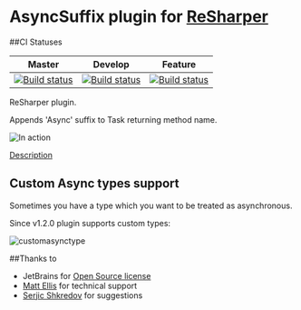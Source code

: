 # AsyncSuffix plugin for [ReSharper](https://www.jetbrains.com/resharper/)

##CI Statuses


| Master  | Develop | Feature |
| ------- | ------- | ------- |
| [![Build status](https://ci.appveyor.com/api/projects/status/jo72bgcj0twlskbt/branch/master?svg=true)](https://ci.appveyor.com/project/asizikov/asyncsuffix/branch/master)  | [![Build status](https://ci.appveyor.com/api/projects/status/jo72bgcj0twlskbt/branch/develop?svg=true)](https://ci.appveyor.com/project/asizikov/asyncsuffix/branch/develop)  | [![Build status](https://ci.appveyor.com/api/projects/status/jo72bgcj0twlskbt?svg=true)](https://ci.appveyor.com/project/asizikov/asyncsuffix) |


ReSharper plugin.


Appends 'Async' suffix to Task returning method name.

![In action](http://asizikov.github.io/images/async-suffix-plugin/in-action.gif)

[Description](http://asizikov.github.io/2015/08/02/async-suffix-resharper-plugin/)

## Custom Async types support

Sometimes you have a type which you want to be treated as asynchronous.

Since v1.2.0 plugin supports custom types:

![customasynctype](https://cloud.githubusercontent.com/assets/819053/11931954/0b9996ca-a7f2-11e5-8fce-99a82449737a.PNG) 

##Thanks to
* JetBrains for [Open Source license](https://www.jetbrains.com/buy/opensource/)
* [Matt Ellis](https://twitter.com/citizenmatt) for technical support
* [Serjic Shkredov](https://twitter.com/serjic) for suggestions